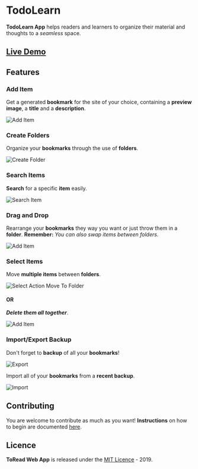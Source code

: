 # TodoLearn

**TodoLearn App** helps readers and learners to organize their material and thoughts to a *seamless* space.

## [Live Demo](https://toread.netlify.com/)

## Features

### Add Item

Get a generated **bookmark** for the site of your choice, containing a **preview image**, a **title** and a **description**.

![Add Item](https://gitlab.com/thanos.valimitis/to-read/uploads/696319039ad99aef6a7233fb4f7ff63e/AddItem.gif)

### Create Folders

Organize your **bookmarks** through the use of **folders**.

![Create Folder](https://gitlab.com/thanos.valimitis/to-read/uploads/d87afd91e4a0f4e22292a542785feddb/CreateFolder.gif)

### Search Items

**Search** for a specific **item** easily.

![Search Item](https://gitlab.com/thanos.valimitis/to-read/uploads/c3ab1f92555b6541c9f043eb9516f152/Search.gif)

### Drag and Drop

Rearrange your **bookmarks** they way you want or just throw them in a **folder**. 
**Remember:** *You can also swap items between folders.*

![Add Item](https://gitlab.com/thanos.valimitis/to-read/uploads/1f420d40e08d31687d5c880e7e4fb2c9/DragNDrop.gif)

### Select Items

Move **multiple items** between **folders**.

![Select Action Move To Folder](https://gitlab.com/thanos.valimitis/to-read/uploads/160887b274af2737067d51182a77de91/SelectMoveToFolder.gif)

#### OR

***Delete them all together***.

![Add Item](https://gitlab.com/thanos.valimitis/to-read/uploads/3e606bff4bc325d8e485566132a54694/SelectDelete.gif)

### Import/Export Backup

Don't forget to **backup** of all your **bookmarks**!

![Export](https://gitlab.com/thanos.valimitis/to-read/uploads/d5ebd8d38ade6351145ec8a6655d3bf1/Export.gif)

Import all of your **bookmarks** from a **recent backup**.

![Import](https://gitlab.com/thanos.valimitis/to-read/uploads/59161bb17eaccf937452111d375efb50/Import.gif)

## Contributing

You are welcome to contribute as much as you want! 
**Instructions** on how to begin are documented [here](\CONTRIBUTING.md).

## Licence

**ToRead Web App** is released under the [MIT Licence](\LICENSE) - 2019.
